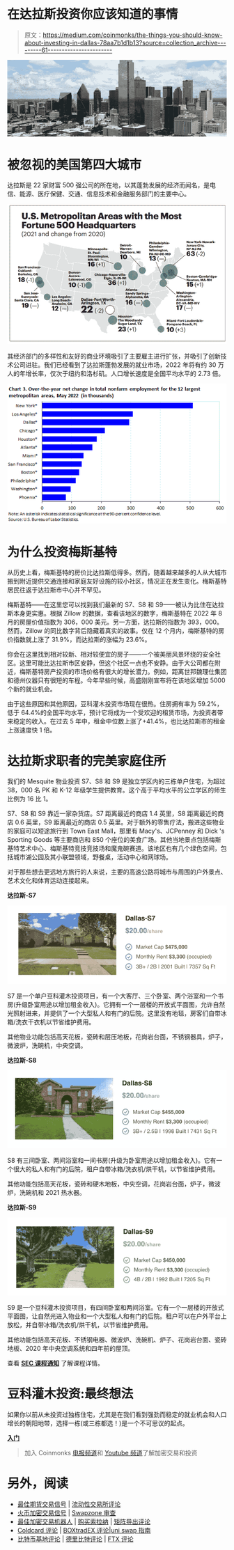 # 在达拉斯投资你应该知道的事情

> 原文：<https://medium.com/coinmonks/the-things-you-should-know-about-investing-in-dallas-78aa7b1d1b13?source=collection_archive---------61----------------------->

![](img/fa40d64c4dc52028ca1dc12fcdfcf6b8.png)

# 被忽视的美国第四大城市

达拉斯是 22 家财富 500 强公司的所在地，以其蓬勃发展的经济而闻名，是电信、能源、医疗保健、交通、信息技术和金融服务部门的主要中心。

![](img/802bf83af7944d97a008893ca09810d5.png)

其经济部门的多样性和友好的商业环境吸引了主要雇主进行扩张，并吸引了创新技术公司进驻。我们已经看到了达拉斯蓬勃发展的就业市场，2022 年将有约 30 万人的年增长率，仅次于纽约和洛杉矶。人口增长速度是全国平均水平的 2.73 倍。

![](img/d24c43204901af83ce4048fe001064da.png)

# 为什么投资梅斯基特

从历史上看，梅斯基特的房价比达拉斯低得多。然而，随着越来越多的人从大城市搬到附近提供交通连接和家庭友好设施的较小社区，情况正在发生变化。梅斯基特居民往返于达拉斯市中心并不罕见。

梅斯基特——在这里您可以找到我们最新的 S7、S8 和 S9——被认为比住在达拉斯本身更实惠。根据 Zillow 的数据，查看该地区的数字，梅斯基特在 2022 年 8 月的房屋价值指数为 306，000 美元。另一方面，达拉斯的指数为 393，000。然而，Zillow 的同比数字背后隐藏着真实的故事。仅在 12 个月内，梅斯基特的房价指数就上涨了 31.9%，而达拉斯的涨幅为 23.6%。

你会在这里找到相对较新、相对较便宜的房子——一个被美丽风景环绕的安全社区。这里可能比达拉斯市区安静，但这个社区一点也不安静。由于大公司都在附近，梅斯基特房产投资的市场价格有很大的增长潜力。例如，距离世邦魏理仕集团和德州仪器只有很短的车程。今年早些时候，高盛刚刚宣布将在该地区增加 5000 个新的就业机会。

由于这些原因和其他原因，豆科灌木投资市场现在很热。住房拥有率为 59.2%，低于 64.4%的全国平均水平，预计它将成为一个受欢迎的租赁市场，为投资者带来稳定的收入。在过去 5 年中，租金中位数上涨了+41.4%，也比达拉斯市的租金上涨速度快 1 倍。

# 达拉斯求职者的完美家庭住所

我们的 Mesquite 物业投资 S7、S8 和 S9 是独立学区内的三栋单户住宅，为超过 38，000 名 PK 和 K-12 年级学生提供教育。这个高于平均水平的公立学区的师生比例为 16 比 1。

S7、S8 和 S9 靠近一家杂货店。S7 距离最近的商店 1.4 英里，S8 距离最近的商店 0.6 英里，S9 距离最近的商店 0.5 英里。对于额外的零售疗法，搬进这些物业的家庭可以短途旅行到 Town East Mall，那里有 Macy's、JCPenney 和 Dick 's Sporting Goods 等主要商店和 850 个座位的美食广场。其他当地景点包括梅斯基特艺术中心、梅斯基特竞技竞技场和魔鬼碗赛道。该地区也有几个绿色空间，包括城市湖公园及其小联盟领域，野餐桌，活动中心和网球场。

对于那些想去更远地方旅行的人来说，主要的高速公路将城市与周围的户外景点、艺术文化和体育运动连接起来。

**达拉斯-S7**

![](img/57cce4280f065c3e2d004f057e1eae4a.png)

S7 是一个单户豆科灌木投资项目，有一个大客厅、三个卧室、两个浴室和一个书房(升级卧室用途以增加租金收入)。它拥有一个一层楼的开放式平面图，允许自然光照射进来，并提供了一个大型私人和有门的后院。这里没有地毯，房客们自带冰箱/洗衣干衣机以节省维护费用。

其他物业功能包括高天花板，瓷砖和层压地板，花岗岩台面，不锈钢器具，炉子，微波炉，洗碗机，中央空调。

**达拉斯-S8**

![](img/f7741f993ff716903fe655c033329929.png)

S8 有三间卧室、两间浴室和一间书房(升级为卧室用途以增加租金收入)。它有一个很大的私人和有门的后院，租户自带冰箱/洗衣机/烘干机，以节省维护费用。

其他功能包括高天花板，瓷砖和硬木地板，中央空调，花岗岩台面，炉子，微波炉，洗碗机和 2021 热水器。

**达拉斯-S9**

![](img/dca7f52516f4e24c448fe6714078a8ba.png)

S9 是一个豆科灌木投资项目，有四间卧室和两间浴室。它有一个一层楼的开放式平面图，让自然光进入物业和一个大型私人和有门的后院。租户可以在户外平台上放松，并自带冰箱/洗衣机/烘干机，以节省维护费用。

其他功能包括高天花板、不锈钢电器、微波炉、洗碗机、炉子、花岗岩台面、瓷砖地板、2020 年中央空调系统和四年前的屋顶。

查看 [**SEC 课程通知**](https://www.sec.gov/Archives/edgar/data/1923734/000182912622016875/ark7properties_1apos.htm) 了解课程详情。

# 豆科灌木投资:最终想法

如果你以前从未投资过独栋住宅，尤其是在我们看到强劲而稳定的就业机会和人口增长的朝阳地带，选择一栋(或三栋都选！)是一个不可思议的起点。

[**入门**](https://www.ark7.com?utm_source=Medium&utm_medium=Organic&utm_campaign=Why+invest+in+Dallas&tc=SASQN)

> 加入 Coinmonks [电报频道](https://t.me/coincodecap)和 [Youtube 频道](https://www.youtube.com/c/coinmonks/videos)了解加密交易和投资

# 另外，阅读

*   [最佳期货交易信号](https://coincodecap.com/futures-trading-signals) | [流动性交易所评论](https://coincodecap.com/liquid-exchange-review)
*   [火币加密交易信号](https://coincodecap.com/huobi-crypto-trading-signals) | [Swapzone 审查](/coinmonks/swapzone-review-crypto-exchange-data-aggregator-e0ad78e55ed7)
*   [最佳加密交易机器人](/coinmonks/crypto-trading-bot-c2ffce8acb2a) | [购买索拉纳](https://coincodecap.com/buy-solana) | [矩阵导出评论](https://coincodecap.com/matrixport-review)
*   [Coldcard 评论](https://coincodecap.com/coldcard-review) | [BOXtradEX 评论](https://coincodecap.com/boxtradex-review)|[uni swap 指南](https://coincodecap.com/uniswap)
*   [比特币基地评论](/coinmonks/coinbase-review-6ef4e0f56064) | [德里比特评论](/coinmonks/deribit-review-options-fees-apis-and-testnet-2ca16c4bbdb2) | [FTX 评论](/coinmonks/ftx-crypto-exchange-review-53664ac1198f)